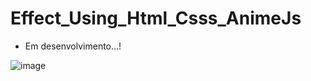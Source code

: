# Effect_Using_Html_Csss_AnimeJs

- Em desenvolvimento...!

![image](https://user-images.githubusercontent.com/90580011/200902407-8e10b3f9-8517-465c-9152-dc12d0b8405d.png)
